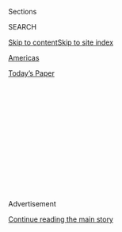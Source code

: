 <div id="app">

<div>

<div>

<div>

<div class="NYTAppHideMasthead css-1q2w90k e1suatyy0">

<div class="section css-ui9rw0 e1suatyy2">

<div class="css-eph4ug er09x8g0">

<div class="css-6n7j50">

</div>

<span class="css-1dv1kvn">Sections</span>

<div class="css-10488qs">

<span class="css-1dv1kvn">SEARCH</span>

</div>

[Skip to content](#site-content)[Skip to site
index](#site-index)

</div>

<div id="masthead-section-label" class="css-1wr3we4 eaxe0e00">

[Americas](https://www.nytimes.com/section/world/americas)

</div>

<div class="css-10698na e1huz5gh0">

</div>

</div>

<div id="masthead-bar-one" class="section hasLinks css-15hmgas e1csuq9d3">

<div class="css-uqyvli e1csuq9d0">

</div>

<div class="css-1uqjmks e1csuq9d1">

</div>

<div class="css-9e9ivx">

[](https://myaccount.nytimes.com/auth/login?response_type=cookie&client_id=vi)

</div>

<div class="css-1bvtpon e1csuq9d2">

[Today’s
Paper](https://www.nytimes.com/section/todayspaper)

</div>

</div>

</div>

</div>

<div data-aria-hidden="false">

<div id="site-content" data-role="main">

<div>

<div class="css-1aor85t" style="opacity:0.000000001;z-index:-1;visibility:hidden">

<div class="css-1hqnpie">

<div class="css-epjblv">

<span class="css-17xtcya">[Americas](/section/world/americas)</span><span class="css-x15j1o">|</span><span class="css-fwqvlz">Under
Pressure, Brazil’s Bolsonaro Forced to Fight
Deforestation</span>

</div>

<div class="css-k008qs">

<div class="css-1iwv8en">

<span class="css-18z7m18"></span>

<div>

</div>

</div>

<span class="css-1n6z4y">https://nyti.ms/3k5rRxc</span>

<div class="css-1705lsu">

<div class="css-4xjgmj">

<div class="css-4skfbu" data-role="toolbar" data-aria-label="Social Media Share buttons, Save button, and Comments Panel with current comment count" data-testid="share-tools">

  - 
  - 
  - 
  - 
    
    <div class="css-6n7j50">
    
    </div>

  - 

</div>

</div>

</div>

</div>

</div>

</div>

<div id="NYT_TOP_BANNER_REGION" class="css-13pd83m">

</div>

<div id="top-wrapper" class="css-1sy8kpn">

<div id="top-slug" class="css-l9onyx">

Advertisement

</div>

[Continue reading the main
story](#after-top)

<div class="ad top-wrapper" style="text-align:center;height:100%;display:block;min-height:250px">

<div id="top" class="place-ad" data-position="top" data-size-key="top">

</div>

</div>

<div id="after-top">

</div>

</div>

<div>

<div id="sponsor-wrapper" class="css-1hyfx7x">

<div id="sponsor-slug" class="css-19vbshk">

Supported by

</div>

[Continue reading the main
story](#after-sponsor)

<div id="sponsor" class="ad sponsor-wrapper" style="text-align:center;height:100%;display:block">

</div>

<div id="after-sponsor">

</div>

</div>

<div class="css-186x18t">

</div>

<div class="css-1vkm6nb ehdk2mb0">

# Under Pressure, Brazil’s Bolsonaro Forced to Fight Deforestation

</div>

After fending off international criticism on rainforest destruction,
President Jair Bolsonaro caved to pressure and took steps to curb
deforestation and forest fires.

<div class="css-79elbk" data-testid="photoviewer-wrapper">

<div class="css-z3e15g" data-testid="photoviewer-wrapper-hidden">

</div>

<div class="css-1a48zt4 ehw59r15" data-testid="photoviewer-children">

![<span class="css-16f3y1r e13ogyst0" data-aria-hidden="true">A cattle
farm burns neighboring forest area in the Mandacaru region of the
Brazilian state of Mato Grosso. Farmers from the Amazon region have
historically set fire to their pastures to clear the area before the
grass
sprouts.</span><span class="css-cnj6d5 e1z0qqy90" itemprop="copyrightHolder"><span class="css-1ly73wi e1tej78p0">Credit...</span><span><span>Victor
Moriyama for The New York
Times</span></span></span>](https://static01.nyt.com/images/2020/08/02/world/02brazil-amazon/merlin_160086585_797d8284-14b9-4098-83bc-3d9e148ee8a1-articleLarge.jpg?quality=75&auto=webp&disable=upscale)

</div>

</div>

<div class="css-18e8msd">

<div class="css-vp77d3 epjyd6m0">

<div class="css-1baulvz">

By [<span class="css-1baulvz" itemprop="name">Ernesto
Londoño</span>](https://www.nytimes.com/by/ernesto-londono) and
<span class="css-1baulvz last-byline" itemprop="name">Letícia
Casado</span>

</div>

</div>

  - Aug. 1, 2020, <span class="css-epvm6">10:04 a.m.
    ET</span>

  - 
    
    <div class="css-4xjgmj">
    
    <div class="css-d8bdto" data-role="toolbar" data-aria-label="Social Media Share buttons, Save button, and Comments Panel with current comment count" data-testid="share-tools">
    
      - 
      - 
      - 
      - 
        
        <div class="css-6n7j50">
        
        </div>
    
      - 
    
    </div>
    
    </div>

</div>

</div>

<div class="section meteredContent css-1r7ky0e" name="articleBody" itemprop="articleBody">

<div class="css-1fanzo5 StoryBodyCompanionColumn">

<div class="css-53u6y8">

RIO DE JANEIRO — A year ago, as fires engulfed the Amazon, President
Jair Bolsonaro of Brazil reacted to criticism from abroad with
indignation: [“The Amazon is
ours,”](https://www.nytimes.com/2019/07/28/world/americas/brazil-deforestation-amazon-bolsonaro.html)
he said, arguing that the fate of the rainforest was for his country to
decide.

Much has changed in a year.

Under pressure from European governments, foreign investors and
Brazilian companies concerned about the country’s reputation, Mr.
Bolsonaro has banned forest fires for the four months of the dry season
and set up a military operation against deforestation.

The new stance represents a notable turnaround by a government that has
drawn widespread global condemnation over its environmental policies.

Environmentalists, experts and foreign officials who have pressed Brazil
on conservation matters are skeptical of the government’s commitment,
afraid these actions amount to little more than damage control at a time
when the economy is in deep trouble.

</div>

</div>

<div class="css-1fanzo5 StoryBodyCompanionColumn">

<div class="css-53u6y8">

Mr. Bolsonaro and many of his political allies have long favored opening
the Amazon to miners, farmers and loggers, and his government has openly
worked to undermine the land rights of Indigenous communities.
Deforestation has spiked under his tenure.

But as the political and business costs of policies that prioritize
exploration over conservation escalate, some activists see an
opportunity to slow, or even reverse, that trend by promoting private
sector support for greener policies.

“Brazil is becoming an environmental pariah on the global stage,
destroying a positive reputation that took decades to build,” said
Sueley Araújo, a veteran environmental policy expert who was dismissed
as the head of the country’s main environmental protection agency soon
after Mr. Bolsonaro took office.

</div>

</div>

<div class="css-79elbk" data-testid="photoviewer-wrapper">

<div class="css-z3e15g" data-testid="photoviewer-wrapper-hidden">

</div>

<div class="css-1a48zt4 ehw59r15" data-testid="photoviewer-children">

![<span class="css-16f3y1r e13ogyst0" data-aria-hidden="true">Agents of
the Brazilian Institute of the Environment combatting the burning of a
farm near Rio Pardo last year. Residents of the city were sued after
setting fire to several environmental preservation areas belonging to
the Bom Futuro National
Forest.</span><span class="css-cnj6d5 e1z0qqy90" itemprop="copyrightHolder"><span class="css-1ly73wi e1tej78p0">Credit...</span><span>Victor
Moriyama for The New York
Times</span></span>](https://static01.nyt.com/images/2020/07/30/world/00brazil-amazon2/merlin_164845956_f6770388-33c5-46b9-84e1-4473efa1428d-articleLarge.jpg?quality=75&auto=webp&disable=upscale)

</div>

</div>

<div class="css-1fanzo5 StoryBodyCompanionColumn">

<div class="css-53u6y8">

Brazil’s worsening reputation on the environment has also put in
jeopardy two important foreign policy goals: the implementation of a
[trade deal with the European
Union](https://www.dw.com/en/austria-deals-first-blow-to-eu-mercosur-trade-pact/a-50489747)
and its ambition to join the Organization for Economic Cooperation and
Development, a 37-country group. Both deals require Brazil to meet
baseline standards on labor and environmental policies.

</div>

</div>

<div class="css-1fanzo5 StoryBodyCompanionColumn">

<div class="css-53u6y8">

A striking sign of the potential economic damage to Brazil’s interests
came in late June, when more than two dozen financial institutions that
collectively control some $3.7 billion in assets warned the Brazilian
government in a letter that investors were steering away from countries
that are accelerating the degradation of ecosystems.

“We recognize the crucial role that tropical forests play in tackling
climate change, protecting biodiversity and ensuring ecosystem
services,” the investors wrote.

This week, Nordea Asset Management, a major European investment firm,
announced it has dropped from its funds the Brazilian meat giant JBS SA
over the company’s role in deforestation and other concerns, [according
to The Wall Street
Journal.](https://www.wsj.com/articles/nordea-asset-management-drops-jbs-over-deforestation-corruption-worker-health-11595963107)
JBS, one of the leading meat suppliers in the world, has [come under
criticism](https://www.nytimes.com/2019/10/10/world/americas/amazon-fires-brazil-cattle.html)
for failing to keep meat from cattle grazed in protected lands out of
its supply chains.

Norway’s Minister of Climate and Environment, Sveinung Rotevatn, said
Brazil has managed in the past to rein in deforestation by protecting
Indigenous communities, shielding natural forests and aggressively
enforcing the law.

“Brazil was a world leader in dramatically reducing deforestation, and
showed the world that they could significantly increase agricultural
production at the same time,” he said in an email. “They can do so
again.”

The message has clearly registered within Brazil. The country’s three
largest banks announced this week a joint effort to press for and fund
sustainable development projects in the Amazon.

</div>

</div>

<div class="css-1fanzo5 StoryBodyCompanionColumn">

<div class="css-53u6y8">

And a group of former Brazilian finance ministers and central bank
presidents argued in a joint statement earlier this month that the best
way to jump-start the economy is by investing in greener technologies,
ending fuel subsidies and drastically reducing the deforestation
rate.

</div>

</div>

<div class="css-79elbk" data-testid="photoviewer-wrapper">

<div class="css-z3e15g" data-testid="photoviewer-wrapper-hidden">

</div>

<div class="css-1a48zt4 ehw59r15" data-testid="photoviewer-children">

<div class="css-1xdhyk6 erfvjey0">

<span class="css-1ly73wi e1tej78p0">Image</span>

<div class="css-zjzyr8">

<div data-testid="lazyimage-container" style="height:257.77777777777777px">

</div>

</div>

</div>

<span class="css-16f3y1r e13ogyst0" data-aria-hidden="true">Burned
forest near a cattle ranch in Mato
Grosso.</span><span class="css-cnj6d5 e1z0qqy90" itemprop="copyrightHolder"><span class="css-1ly73wi e1tej78p0">Credit...</span><span>Victor
Moriyama for The New York Times</span></span>

</div>

</div>

<div class="css-1fanzo5 StoryBodyCompanionColumn">

<div class="css-53u6y8">

But the clearest sign of the shifting politics on the issue lies in the
fate of Ricardo Salles, Mr. Bolsonaro’s environment minister, who is
fighting for his political survival amid criticism of Brazil’s growing
deforestation.

Mr. Salles, the face of the Bolsonaro administration’s efforts to weaken
environmental protections, was expelled from his party in May over his
leadership of the ministry. He is also facing a legal complaint from
federal prosecutors who are seeking his removal, arguing that Mr.
Salles’ actions in office amounted to a dereliction of duty.

Brazilian leaders have often bristled at foreign-led campaigns to save
the rainforest, regarding such efforts as an underhanded way to hinder
the economic potential of the vast nation, which is a leading exporter
of food and other commodities.

Last July, Mr. Bolsonaro told a round table of international journalists
that the rate of deforestation in the Amazon should concern Brazil
alone. [“The Amazon is
ours,”](https://www.theguardian.com/world/2019/jul/19/jair-bolsonaro-brazil-amazon-rainforest-deforestation)
he snapped.

The next month, in early August, Mr. Bolsonaro fired the head of the
government agency that tracks deforestation trends, and Mr. Salles
raised doubts about his own government’s data, which showed a clear rise
in destruction of the
forest.

<div class="css-79elbk" data-testid="photoviewer-wrapper">

<div class="css-z3e15g" data-testid="photoviewer-wrapper-hidden">

</div>

<div class="css-1a48zt4 ehw59r15" data-testid="photoviewer-children">

<div class="css-zgakxe erfvjey0">

<span class="css-1ly73wi e1tej78p0">Image</span>

<div class="css-zjzyr8">

<div data-testid="lazyimage-container" style="height:257.77777777777777px">

</div>

</div>

</div>

<span class="css-16f3y1r e13ogyst0" data-aria-hidden="true">President
Jair Bolsonaro of Brazil, left, and the country’s environment minister,
Ricardo Salles. Ms. Salles is fighting efforts to bar him from public
office.</span><span class="css-cnj6d5 e1z0qqy90" itemprop="copyrightHolder"><span class="css-1ly73wi e1tej78p0">Credit...</span><span>Jose
Cruz/Agencia Brasil, via Reuters</span></span>

</div>

</div>

</div>

</div>

<div class="css-1fanzo5 StoryBodyCompanionColumn">

<div class="css-53u6y8">

Later that month, world leaders, celebrities and people on social media
reacted with horror as photos and videos of an unusually intense fire
season in the Amazon went viral. Such fires are intentionally set in
July and August to clear land for cattle grazing and to plant crops, but
several last year, which was unusually dry, raged out of control.

Mr. Bolsonaro sparred with President Emmanuel Macron of France after the
European leader drew attention to the fires by asserting that “our house
is burning. Literally.”

Since then, experts say, deforestation has continued to rise as the
government has hobbled its environmental protection agencies, allowing
illegal miners and loggers to go deeper into the Amazon with broad
impunity.

During the first six months of this year, loggers razed approximately
1,184 square miles of the Amazon, according to Brazil’s National
Institute for Space Research. That area — slightly smaller than the
state of Rhode Island — is 25 percent larger than the forest cover lost
during the same time period in 2019.

Environmental experts say the military operation to curb deforestation,
which includes more than 3,600 troops and law enforcement agents, will
at best make a dent in deforestation and fire trends this year. To
fundamentally reverse them, they say the government would need to make
sweeping changes to bolster the staffing level, tools and political
backing of the environmental protection
agencies.

</div>

</div>

<div class="css-79elbk" data-testid="photoviewer-wrapper">

<div class="css-z3e15g" data-testid="photoviewer-wrapper-hidden">

</div>

<div class="css-1a48zt4 ehw59r15" data-testid="photoviewer-children">

<div class="css-1xdhyk6 erfvjey0">

<span class="css-1ly73wi e1tej78p0">Image</span>

<div class="css-zjzyr8">

<div data-testid="lazyimage-container" style="height:257.77777777777777px">

</div>

</div>

</div>

<span class="css-16f3y1r e13ogyst0" data-aria-hidden="true">An illegal
logging operation in Pará state last
year.</span><span class="css-cnj6d5 e1z0qqy90" itemprop="copyrightHolder"><span class="css-1ly73wi e1tej78p0">Credit...</span><span>Victor
Moriyama for The New York Times</span></span>

</div>

</div>

<div class="css-1fanzo5 StoryBodyCompanionColumn">

<div class="css-53u6y8">

The association of government environmental protection agents and
federal prosecutors say Mr. Salles is largely responsible for the rise
in deforestation during the Bolsonaro administration.

</div>

</div>

<div class="css-1fanzo5 StoryBodyCompanionColumn">

<div class="css-53u6y8">

On his watch, they asserted in separate statements issued recently,
career specialists have lost tools and autonomy. Career law enforcement
agents at the main environmental agencies were demoted or dismissed
earlier this year after operations against land invaders that drew a
political backlash.

Criticism of Mr. Salles reached a boiling point in May following the
release of a video recording of a cabinet meeting during which he said
the coronavirus pandemic had created an opportune distraction to make
headway on environmental deregulation without drawing much scrutiny from
the press.

In a [126-page
complaint](http://www.mpf.mp.br/df/sala-de-imprensa/docs/aia-salles-1)
filed in early July, federal prosecutors accused Mr. Salles of spending
money inefficiently, retaliating against effective enforcement agents
and issuing the fewest fines for environmental crimes in 20 years, even
as invasion of protected lands surged.

“The destruction of the system of Brazil’s environmental protection
system was the result of the acts, omissions and statements by the
accused,” federal prosecutors [wrote in their
complaint](http://www.mpf.mp.br/df/sala-de-imprensa/noticias-df/mpf-pede-afastamento-de-ricardo-salles-do-ministerio-do-meio-ambiente-por-improbidade-administrativa),
which seeks to prevent Mr. Salles from occupying public office.

Mr. Salles, who did not respond to a request for an interview, called
the allegations baseless and accused prosecutors of meddling in policies
of the executive branch.

Mr. Bolsonaro’s office referred a request for comment to the office of
the vice president, Hamilton Mourão, which also did not respond.

Mr. Mourão, a former Army general and the head of the government’s
recent military deployment to the Amazon, has billed the effort a sign
of the administration’s commitment to reduce deforestation and other
environmental crimes.

</div>

</div>

<div class="css-1fanzo5 StoryBodyCompanionColumn">

<div class="css-53u6y8">

“Rest assured that enforcement is continuing,” Mr. Mourão [said earlier
this
month](https://www.gov.br/pt-br/noticias/meio-ambiente-e-clima/2020/07/em-programa-de-radio-mourao-fala-sobre-fiscalizacao-na-amazonia)
in remarks to a public radio station, “and that it is having good
results.”

</div>

</div>

<div class="css-79elbk" data-testid="photoviewer-wrapper">

<div class="css-z3e15g" data-testid="photoviewer-wrapper-hidden">

</div>

<div class="css-1a48zt4 ehw59r15" data-testid="photoviewer-children">

<div class="css-1xdhyk6 erfvjey0">

<span class="css-1ly73wi e1tej78p0">Image</span>

<div class="css-zjzyr8">

<div data-testid="lazyimage-container" style="height:289.35555555555555px">

</div>

</div>

</div>

<span class="css-16f3y1r e13ogyst0" data-aria-hidden="true">Timber on a
ferry crossing the Pacajá River, a popular transportation route for
legal and illegal logging, in Pará last
year.</span><span class="css-cnj6d5 e1z0qqy90" itemprop="copyrightHolder"><span class="css-1ly73wi e1tej78p0">Credit...</span><span>Victor
Moriyama for The New York Times</span></span>

</div>

</div>

<div>

</div>

</div>

<div>

</div>

<div>

</div>

<div>

</div>

<div>

<div id="bottom-wrapper" class="css-1ede5it">

<div id="bottom-slug" class="css-l9onyx">

Advertisement

</div>

[Continue reading the main
story](#after-bottom)

<div id="bottom" class="ad bottom-wrapper" style="text-align:center;height:100%;display:block;min-height:90px">

</div>

<div id="after-bottom">

</div>

</div>

</div>

</div>

</div>

## Site Index

<div>

</div>

## Site Information Navigation

  - [© <span>2020</span> <span>The New York Times
    Company</span>](https://help.nytimes.com/hc/en-us/articles/115014792127-Copyright-notice)

<!-- end list -->

  - [NYTCo](https://www.nytco.com/)
  - [Contact
    Us](https://help.nytimes.com/hc/en-us/articles/115015385887-Contact-Us)
  - [Work with us](https://www.nytco.com/careers/)
  - [Advertise](https://nytmediakit.com/)
  - [T Brand Studio](http://www.tbrandstudio.com/)
  - [Your Ad
    Choices](https://www.nytimes.com/privacy/cookie-policy#how-do-i-manage-trackers)
  - [Privacy](https://www.nytimes.com/privacy)
  - [Terms of
    Service](https://help.nytimes.com/hc/en-us/articles/115014893428-Terms-of-service)
  - [Terms of
    Sale](https://help.nytimes.com/hc/en-us/articles/115014893968-Terms-of-sale)
  - [Site
    Map](https://spiderbites.nytimes.com)
  - [Help](https://help.nytimes.com/hc/en-us)
  - [Subscriptions](https://www.nytimes.com/subscription?campaignId=37WXW)

</div>

</div>

</div>

</div>
